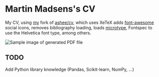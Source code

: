 # Martin Madsens's CV
My CV, using [my](https://github.com/martinbjeldbak/afriggeri-cv) fork of [ashee/cv](https://github.com/ashee/cv), which uses XeTeX adds [font-awesome](http://fortawesome.github.io/Font-Awesome/) social icons, removes bibliography loading, loads [microtype](https://www.ctan.org/pkg/microtype?lang=en), Fontspec to use the Helvetica font type, among others.

![Sample image of generated PDF file](https://cloud.githubusercontent.com/assets/823316/10832453/d8dd45ea-7e8b-11e5-87d6-8b844d626450.png)

## TODO

Add Python library knowledge (Pandas, Scikit-learn, NumPy, ...)
